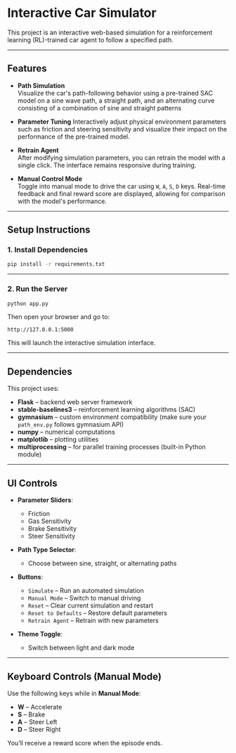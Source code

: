 # Interactive Car Simulator

This project is an interactive web-based simulation for a reinforcement learning (RL)-trained car agent to follow a specified path. 

---

## Features

- **Path Simulation**  
  Visualize the car's path-following behavior using a pre-trained SAC model on a sine wave path, a straight path, and an alternating curve consisting of a combination of sine and straight patterns

- **Parameter Tuning**
  Interactively adjust physical environment parameters such as friction and steering sensitivity and visualize their impact on the performance of the pre-trained model.
  
- **Retrain Agent**  
  After modifying simulation parameters, you can retrain the model with a single click. The interface remains responsive during training.

- **Manual Control Mode**  
  Toggle into manual mode to drive the car using `W`, `A`, `S`, `D` keys. Real-time feedback and final reward score are displayed, allowing for comparison with the model's performance.

---

## Setup Instructions

### 1. Install Dependencies

```bash
pip install -r requirements.txt
```
---

### 2. Run the Server

```bash
python app.py
```

Then open your browser and go to:

```
http://127.0.0.1:5000
```

This will launch the interactive simulation interface.

---
## Dependencies

This project uses:

- **Flask** – backend web server framework  
- **stable-baselines3** – reinforcement learning algorithms (SAC)  
- **gymnasium** – custom environment compatibility (make sure your `path_env.py` follows gymnasium API)  
- **numpy** – numerical computations  
- **matplotlib** – plotting utilities  
- **multiprocessing** – for parallel training processes (built-in Python module) 

---

## UI Controls

- **Parameter Sliders**:
  - Friction
  - Gas Sensitivity
  - Brake Sensitivity
  - Steer Sensitivity

- **Path Type Selector**:
  - Choose between sine, straight, or alternating paths

- **Buttons**:
  - `Simulate` – Run an automated simulation
  - `Manual Mode` – Switch to manual driving
  - `Reset` – Clear current simulation and restart
  - `Reset to Defaults` – Restore default parameters
  - `Retrain Agent` – Retrain with new parameters

- **Theme Toggle**:
  - Switch between light and dark mode

---
 
## Keyboard Controls (Manual Mode)

Use the following keys while in **Manual Mode**:

- **W** – Accelerate  
- **S** – Brake  
- **A** – Steer Left  
- **D** – Steer Right  

You’ll receive a reward score when the episode ends.
